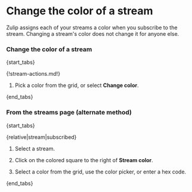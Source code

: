 # Change the color of a stream

Zulip assigns each of your streams a color when you subscribe to the
stream. Changing a stream's color does not change it for anyone else.

### Change the color of a stream

{start_tabs}

{!stream-actions.md!}

1. Pick a color from the grid, or select **Change color**.

{end_tabs}

### From the streams page (alternate method)

{start_tabs}

{relative|stream|subscribed}

1. Select a stream.

1. Click on the colored square to the right of **Stream color**.

1. Select a color from the grid, use the color picker, or enter a hex code.

{end_tabs}

